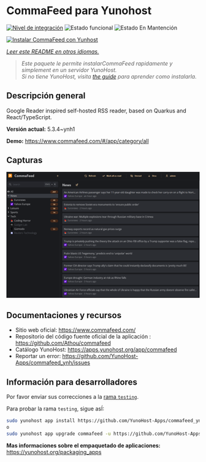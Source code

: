<!--
Este archivo README esta generado automaticamente<https://github.com/YunoHost/apps/tree/master/tools/readme_generator>
No se debe editar a mano.
-->

# CommaFeed para Yunohost

[![Nivel de integración](https://apps.yunohost.org/badge/integration/commafeed)](https://ci-apps.yunohost.org/ci/apps/commafeed/)
![Estado funcional](https://apps.yunohost.org/badge/state/commafeed)
![Estado En Mantención](https://apps.yunohost.org/badge/maintained/commafeed)

[![Instalar CommaFeed con Yunhost](https://install-app.yunohost.org/install-with-yunohost.svg)](https://install-app.yunohost.org/?app=commafeed)

*[Leer este README en otros idiomas.](./ALL_README.md)*

> *Este paquete le permite instalarCommaFeed rapidamente y simplement en un servidor YunoHost.*  
> *Si no tiene YunoHost, visita [the guide](https://yunohost.org/install) para aprender como instalarla.*

## Descripción general

Google Reader inspired self-hosted RSS reader, based on Quarkus and React/TypeScript.

**Versión actual:** 5.3.4~ynh1

**Demo:** <https://www.commafeed.com/#/app/category/all>

## Capturas

![Captura de CommaFeed](./doc/screenshots/screenshot.png)

## Documentaciones y recursos

- Sitio web oficial: <https://www.commafeed.com/>
- Repositorio del código fuente oficial de la aplicación : <https://github.com/Athou/commafeed>
- Catálogo YunoHost: <https://apps.yunohost.org/app/commafeed>
- Reportar un error: <https://github.com/YunoHost-Apps/commafeed_ynh/issues>

## Información para desarrolladores

Por favor enviar sus correcciones a la [rama `testing`](https://github.com/YunoHost-Apps/commafeed_ynh/tree/testing).

Para probar la rama `testing`, sigue asÍ:

```bash
sudo yunohost app install https://github.com/YunoHost-Apps/commafeed_ynh/tree/testing --debug
o
sudo yunohost app upgrade commafeed -u https://github.com/YunoHost-Apps/commafeed_ynh/tree/testing --debug
```

**Mas informaciones sobre el empaquetado de aplicaciones:** <https://yunohost.org/packaging_apps>
